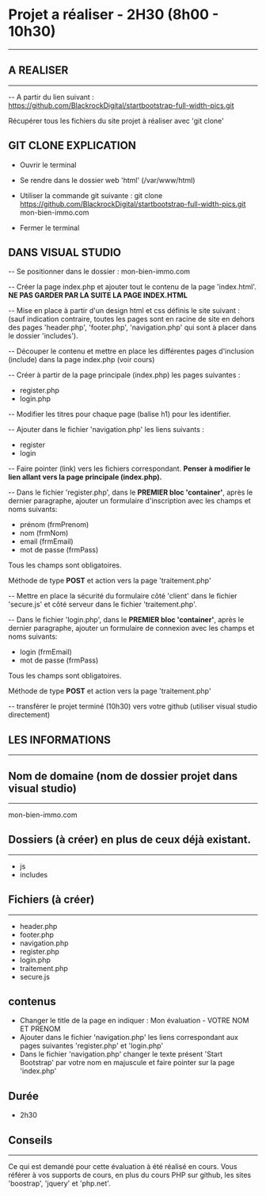 # Projet a réaliser - 2H30 (8h00 - 10h30)
--------------------------

## A REALISER
-------------

-- A partir du lien suivant : https://github.com/BlackrockDigital/startbootstrap-full-width-pics.git 

Récupérer tous les fichiers du site projet à réaliser avec 'git clone'


## GIT CLONE EXPLICATION

- Ouvrir le terminal 
- Se rendre dans le dossier web 'html' (/var/www/html)
- Utiliser la commande git suivante : 
  git clone https://github.com/BlackrockDigital/startbootstrap-full-width-pics.git mon-bien-immo.com
 
- Fermer le terminal


## DANS VISUAL STUDIO

-- Se positionner dans le dossier  : mon-bien-immo.com

-- Créer la page index.php et ajouter tout le contenu de la page 'index.html'. 
**NE PAS GARDER PAR LA SUITE LA PAGE INDEX.HTML**

-- Mise en place à partir d'un design html et css définis le site suivant : 
(sauf indication contraire, toutes les pages sont en racine de site en dehors des pages
'header.php', 'footer.php', 'navigation.php' qui sont à placer dans le dossier 'includes').

-- Découper le contenu et mettre en place les différentes pages d'inclusion (include) dans la page index.php (voir cours)

-- Créer à partir de la page principale (index.php) les pages suivantes :
- register.php
- login.php

-- Modifier les titres pour chaque page (balise h1) pour les identifier.

-- Ajouter dans le fichier 'navigation.php' les liens suivants :
- register
- login

-- Faire pointer (link) vers les fichiers correspondant. 
**Penser à modifier le lien allant vers la page principale (index.php).**


-- Dans le fichier 'register.php', dans le **PREMIER bloc 'container'**, après le dernier paragraphe, 
ajouter un formulaire d'inscription avec les champs et noms suivants:
- prénom (frmPrenom)
- nom (frmNom)
- email (frmEmail)
- mot de passe (frmPass)

Tous les champs sont obligatoires.

Méthode de type **POST** et action vers la page 'traitement.php'


-- Mettre en place la sécurité du formulaire côté 'client' dans le fichier 'secure.js' 
et côté serveur dans le fichier 'traitement.php'.


-- Dans le fichier 'login.php', dans le **PREMIER bloc 'container'**, après le dernier paragraphe, 
ajouter un formulaire de connexion avec les champs et noms suivants:

- login (frmEmail)
- mot de passe (frmPass)

Tous les champs sont obligatoires.

Méthode de type **POST** et action vers la page 'traitement.php'

-- transférer le projet terminé (10h30) vers votre github (utiliser visual studio directement)



## LES INFORMATIONS
-------------------


## Nom de domaine (nom de dossier projet dans visual studio)
-----------------

mon-bien-immo.com


## Dossiers (à créer) en plus de ceux déjà existant.
--------------------------------

- js
- includes



## Fichiers (à créer)
-------------

- header.php
- footer.php
- navigation.php
- register.php
- login.php
- traitement.php
- secure.js


## contenus

- Changer le title de la page en indiquer : Mon évaluation - VOTRE NOM ET PRENOM
- Ajouter dans le fichier 'navigation.php' les liens correspondant aux pages suivantes 'register.php' et 'login.php'
- Dans le fichier 'navigation.php' changer le texte présent 'Start Bootstrap' par votre nom en majuscule et 
  faire pointer sur la page 'index.php'


## Durée

- 2h30


## Conseils
-----------
Ce qui est demandé pour cette évaluation à été réalisé en cours.
Vous référer à vos supports de cours, en plus du cours PHP sur github, 
les sites 'boostrap', 'jquery' et 'php.net'.





